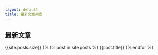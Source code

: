 ```yaml
---
layout: default
title: 最新文章列表
---
```


## 最新文章
{{site.posts.size}}
{% for post in site.posts %}
{{post.title}}
{% endfor %}
